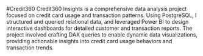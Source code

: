 #Credit360
Credit360 Insights is a comprehensive data analysis project focused on credit card usage and transaction patterns. Using PostgreSQL, I structured and queried relational data, and leveraged Power BI to design interactive dashboards for detailed customer and transaction reports. The project involved crafting DAX queries to enable dynamic data visualizations, providing actionable insights into credit card usage behaviors and transaction trends.
